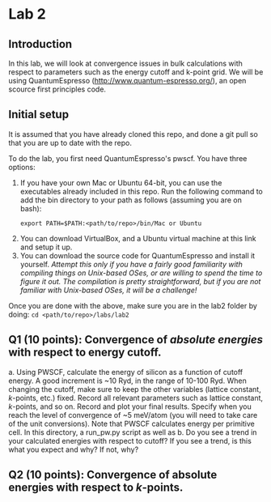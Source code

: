 # Lab 2

## Introduction

In this lab, we will look at convergence issues in bulk calculations
with respect to parameters such as the energy cutoff and k-point grid. We will be using QuantumEspresso (http://www.quantum-espresso.org/), an open scource first principles code.

## Initial setup

It is assumed that you have already cloned this repo, and done a git pull so that you are up to date with the repo.

To do the lab, you first need QuantumEspresso's pwscf. You have three options:

1. If you have your own Mac or Ubuntu 64-bit, you can use the
   executables already included in this repo. Run the following command to add the bin directory to your path as follows (assuming you are on bash):
    ```
    export PATH=$PATH:<path/to/repo>/bin/Mac or Ubuntu
    ```
2. You can download VirtualBox, and a Ubuntu virtual machine at this link and
   setup it up.
3. You can download the source code for QuantumEspresso and install it 
   yourself. *Attempt this only if you have a fairly good familiarity with compiling things on Unix-based OSes, or are willing to spend the time to figure it out. The compilation is pretty straightforward, but if you are not familiar with Unix-based OSes, it will be a challenge!*

Once you are done with the above, make sure you are in the lab2 folder by doing:
    ```
    cd <path/to/repo>/labs/lab2
    ```

## Q1 (10 points): Convergence of *absolute energies* with respect to energy cutoff.

a. Using PWSCF, calculate the energy of silicon as a function of cutoff
   energy. A good increment is ~10 Ryd, in the range of 10-100 Ryd. When changing the cutoff, make sure to keep the other variables (lattice constant, *k*-points, etc.) fixed. Record all relevant parameters such as lattice constant, *k*-points, and so on. Record and plot your final results. Specify when you reach the level of convergence of ~5 meV/atom (you will need to take care of the unit conversions). Note that PWSCF calculates energy per primitive cell. In this directory, a run_pw.py script as well as 
b. Do you see a trend in your calculated energies with respect to cutoff? 
   If you see a trend, is this what you expect and why? If not, why?

## Q2 (10 points): Convergence of absolute energies with respect to *k*-points.


